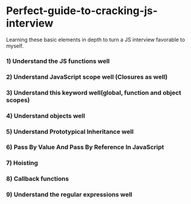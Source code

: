 # Perfect-guide-to-cracking-js-interview

Learning these basic elements in depth to turn a JS interview favorable to myself.

### 1) Understand the JS functions well

### 2) Understand JavaScript scope well (Closures as well)

### 3) Understand this keyword well(global, function and object scopes)

### 4) Understand objects well

### 5) Understand Prototypical Inheritance well

### 6) Pass By Value And Pass By Reference In JavaScript

### 7) Hoisting

### 8) Callback functions

### 9) Understand the regular expressions well
